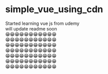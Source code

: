 # simple_vue_using_cdn

Started learning vue js from udemy<br />
will update readme soon<br />
😁😁😁😁😁😁😁😁😁😁😁<br />
😁😁😁😁😁😁😁😁😁😁😁<br />
😁😁😁😁😁😁😁😁😁😁😁<br />
😁😁😁😁😁😁😁😁😁😁😁<br />
😁😁😁😁😁😁😁😁😁😁😁<br />
😁😁😁😁😁😁😁😁😁😁😁<br />
😁😁😁😁😁😁😁😁😁😁😁<br />
